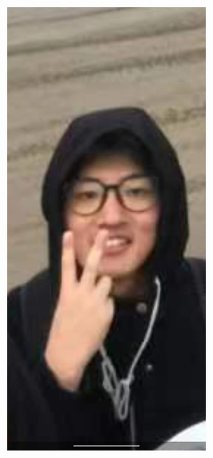 <!doctype html>
<html lang=""en">
  <head>
    <meta charset="UTF-8"/>
  <title>胡焕达闽江学院大帅哥他爱甜妹</title>
  <style type="text/css">
    body {text-align:center;margin:0 50px;}
    p {font-size:20px;text-indent:2em;text-align: left;}
    h3 {font-size:28px;text-shadow: 0px 0px 5px yellow;color:red;}
    </style>
  </head>
  <body>
<img src ="666.jpg">
</body>
</html>
